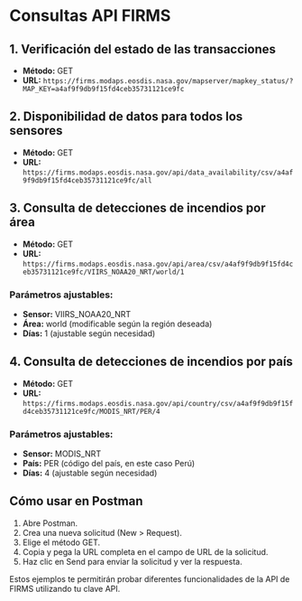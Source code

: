 # Consultas API FIRMS

## 1. Verificación del estado de las transacciones

- **Método:** GET
- **URL:** `https://firms.modaps.eosdis.nasa.gov/mapserver/mapkey_status/?MAP_KEY=a4af9f9db9f15fd4ceb35731121ce9fc`

## 2. Disponibilidad de datos para todos los sensores

- **Método:** GET
- **URL:** `https://firms.modaps.eosdis.nasa.gov/api/data_availability/csv/a4af9f9db9f15fd4ceb35731121ce9fc/all`

## 3. Consulta de detecciones de incendios por área

- **Método:** GET
- **URL:** `https://firms.modaps.eosdis.nasa.gov/api/area/csv/a4af9f9db9f15fd4ceb35731121ce9fc/VIIRS_NOAA20_NRT/world/1`

### Parámetros ajustables:

- **Sensor:** VIIRS_NOAA20_NRT
- **Área:** world (modificable según la región deseada)
- **Días:** 1 (ajustable según necesidad)

## 4. Consulta de detecciones de incendios por país

- **Método:** GET
- **URL:** `https://firms.modaps.eosdis.nasa.gov/api/country/csv/a4af9f9db9f15fd4ceb35731121ce9fc/MODIS_NRT/PER/4`

### Parámetros ajustables:

- **Sensor:** MODIS_NRT
- **País:** PER (código del país, en este caso Perú)
- **Días:** 4 (ajustable según necesidad)

## Cómo usar en Postman

1. Abre Postman.
2. Crea una nueva solicitud (New > Request).
3. Elige el método GET.
4. Copia y pega la URL completa en el campo de URL de la solicitud.
5. Haz clic en Send para enviar la solicitud y ver la respuesta.

Estos ejemplos te permitirán probar diferentes funcionalidades de la API de FIRMS utilizando tu clave API.